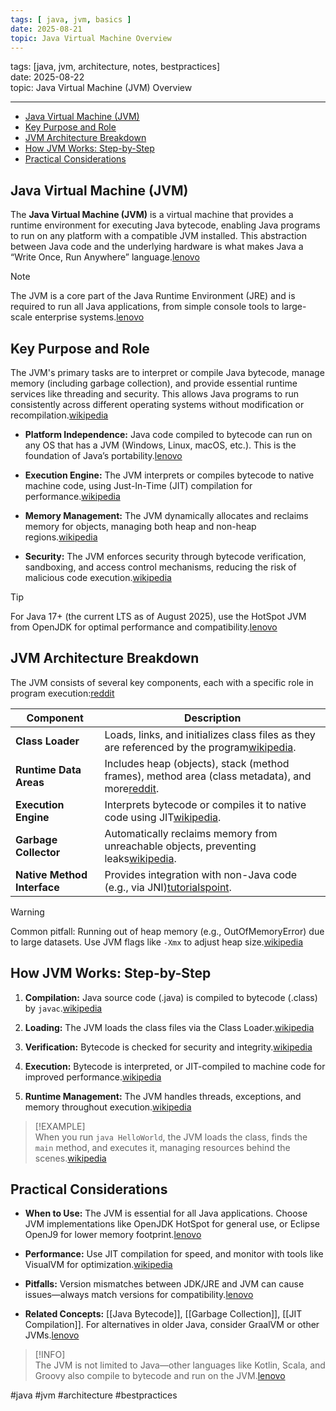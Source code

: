 ```yaml
---
tags: [ java, jvm, basics ]
date: 2025-08-21
topic: Java Virtual Machine Overview
---
```


tags: [java, jvm, architecture, notes, bestpractices]  
date: 2025-08-22  
topic: Java Virtual Machine (JVM) Overview

---

<!-- TOC -->
  * [Java Virtual Machine (JVM)](#java-virtual-machine-jvm)
  * [Key Purpose and Role](#key-purpose-and-role)
  * [JVM Architecture Breakdown](#jvm-architecture-breakdown)
  * [How JVM Works: Step-by-Step](#how-jvm-works-step-by-step)
  * [Practical Considerations](#practical-considerations)
<!-- TOC -->

## Java Virtual Machine (JVM)

The **Java Virtual Machine (JVM)** is a virtual machine that provides a runtime environment for executing Java bytecode,
enabling Java programs to run on any platform with a compatible JVM installed. This abstraction between Java code and
the underlying hardware is what makes Java a “Write Once, Run Anywhere”
language.[lenovo](https://www.lenovo.com/gb/en/glossary/jvm/)

> [!NOTE]  
> The JVM is a core part of the Java Runtime Environment (JRE) and is required to run all Java applications, from simple
> console tools to large-scale enterprise systems.[lenovo](https://www.lenovo.com/gb/en/glossary/jvm/)

## Key Purpose and Role

The JVM's primary tasks are to interpret or compile Java bytecode, manage memory (including garbage collection), and
provide essential runtime services like threading and security. This allows Java programs to run consistently across
different operating systems without modification or
recompilation.[wikipedia](https://en.wikipedia.org/wiki/Java_virtual_machine)


- **Platform Independence:** Java code compiled to bytecode can run on any OS that has a JVM (Windows, Linux, macOS,
  etc.). This is the foundation of Java’s portability.[lenovo](https://www.lenovo.com/gb/en/glossary/jvm/)

- **Execution Engine:** The JVM interprets or compiles bytecode to native machine code, using Just-In-Time (JIT)
  compilation for performance.[wikipedia](https://en.wikipedia.org/wiki/Java_virtual_machine)

- **Memory Management:** The JVM dynamically allocates and reclaims memory for objects, managing both heap and non-heap
  regions.[wikipedia](https://en.wikipedia.org/wiki/Java_virtual_machine)

- **Security:** The JVM enforces security through bytecode verification, sandboxing, and access control mechanisms,
  reducing the risk of malicious code execution.[wikipedia](https://en.wikipedia.org/wiki/Java_virtual_machine)


> [!TIP]  
> For Java 17+ (the current LTS as of August 2025), use the HotSpot JVM from OpenJDK for optimal performance and
> compatibility.[lenovo](https://www.lenovo.com/gb/en/glossary/jvm/)

## JVM Architecture Breakdown

The JVM consists of several key components, each with a specific role in program
execution:[reddit](https://www.reddit.com/r/javahelp/comments/8cen3k/what_exactly_is_the_java_virtual_machine_and_how/)


| Component                   | Description                                                                                                                                                                                          |
|-----------------------------|------------------------------------------------------------------------------------------------------------------------------------------------------------------------------------------------------|
| **Class Loader**            | Loads, links, and initializes class files as they are referenced by the program[wikipedia](https://en.wikipedia.org/wiki/Java_virtual_machine).                                                      |
| **Runtime Data Areas**      | Includes heap (objects), stack (method frames), method area (class metadata), and more[reddit](https://www.reddit.com/r/javahelp/comments/8cen3k/what_exactly_is_the_java_virtual_machine_and_how/). |
| **Execution Engine**        | Interprets bytecode or compiles it to native code using JIT[wikipedia](https://en.wikipedia.org/wiki/Java_virtual_machine).                                                                          |
| **Garbage Collector**       | Automatically reclaims memory from unreachable objects, preventing leaks[wikipedia](https://en.wikipedia.org/wiki/Java_virtual_machine).                                                             |
| **Native Method Interface** | Provides integration with non-Java code (e.g., via JNI)[tutorialspoint](https://www.tutorialspoint.com/java/java_jvm.htm).                                                                           |


> [!WARNING]  
> Common pitfall: Running out of heap memory (e.g., OutOfMemoryError) due to large datasets. Use JVM flags like `-Xmx`
> to adjust heap size.[wikipedia](https://en.wikipedia.org/wiki/Java_virtual_machine)

## How JVM Works: Step-by-Step


1. **Compilation:** Java source code (.java) is compiled to bytecode (.class) by
   `javac`.[wikipedia](https://en.wikipedia.org/wiki/Java_virtual_machine)

2. **Loading:** The JVM loads the class files via the Class
   Loader.[wikipedia](https://en.wikipedia.org/wiki/Java_virtual_machine)

3. **Verification:** Bytecode is checked for security and
   integrity.[wikipedia](https://en.wikipedia.org/wiki/Java_virtual_machine)

4. **Execution:** Bytecode is interpreted, or JIT-compiled to machine code for improved
   performance.[wikipedia](https://en.wikipedia.org/wiki/Java_virtual_machine)

5. **Runtime Management:** The JVM handles threads, exceptions, and memory throughout
   execution.[wikipedia](https://en.wikipedia.org/wiki/Java_virtual_machine)


> [!EXAMPLE]  
> When you run `java HelloWorld`, the JVM loads the class, finds the `main` method, and executes it, managing resources
> behind the scenes.[wikipedia](https://en.wikipedia.org/wiki/Java_virtual_machine)

## Practical Considerations


- **When to Use:** The JVM is essential for all Java applications. Choose JVM implementations like OpenJDK HotSpot for
  general use, or Eclipse OpenJ9 for lower memory footprint.[lenovo](https://www.lenovo.com/gb/en/glossary/jvm/)

- **Performance:** Use JIT compilation for speed, and monitor with tools like VisualVM for
  optimization.[wikipedia](https://en.wikipedia.org/wiki/Java_virtual_machine)

- **Pitfalls:** Version mismatches between JDK/JRE and JVM can cause issues—always match versions for
  compatibility.[lenovo](https://www.lenovo.com/gb/en/glossary/jvm/)

- **Related Concepts:** [[Java Bytecode]], [[Garbage Collection]], [[JIT Compilation]]. For alternatives in older Java,
  consider GraalVM or other JVMs.[lenovo](https://www.lenovo.com/gb/en/glossary/jvm/)


> [!INFO]  
> The JVM is not limited to Java—other languages like Kotlin, Scala, and Groovy also compile to bytecode and run on the
> JVM.[lenovo](https://www.lenovo.com/gb/en/glossary/jvm/)


#java #jvm #architecture #bestpractices

